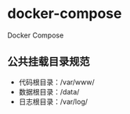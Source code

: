 # docker-compose
Docker Compose

## 公共挂载目录规范

- 代码根目录：/var/www/
- 数据根目录：/data/
- 日志根目录：/var/log/





